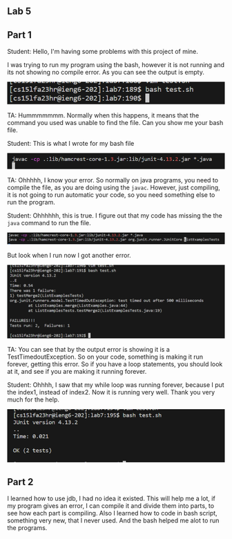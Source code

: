Lab 5
---

Part 1
---
Student: Hello, I'm having some problems with this project of mine.

I was trying to run my program using the bash, however it is not running and its not showing no compile error. As you can see the output is empty.

![Image](phlab5.1.png)

TA: Hummmmmmm. Normally when this happens, it means that the command you used was unable to find the file. Can you show me your bash file.

Student: This is what I wrote for my bash file

![Image](phlab5.2.png)

TA: Ohhhhh, I know your error. So normally on java programs, you need to compile the file, as you are doing using the ```javac```. However, just compiling, it is not going to run automatic your code, so you need something else to run the program.

Student: Ohhhhhh, this is true. I figure out that my code has missing the the ```java``` command to run the file.

![Image](phlab5.3.png)

But look when I run now I got another error.

![Image](phlab5.4.png)

TA: You can see that by the output error is showing it is a TestTimedoutException. So on your code, something is making it run forever, getting this error. So if you have a loop statements, you should look at it, and see if you are making it running forever.

Student: Ohhhh, I saw that my while loop was running forever, because I put the index1, instead of index2. Now it is running very well. Thank you very much for the help.

![Image](phlab5.5.png)

Part 2
---
I learned how to use jdb, I had no idea it existed. This will help me a lot, if my program gives an error, I can compile it and divide them into parts, to see how each part is compiling. Also I learned how to code in bash script, something very new, that I never used. And the bash helped me alot to run the programs.
